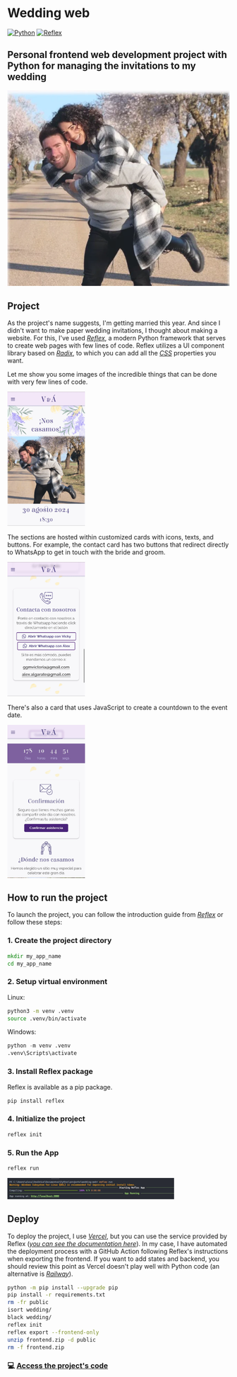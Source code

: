 # Wedding web

[![Python](https://img.shields.io/badge/Python-3.11+-yellow?style=for-the-badge&logo=python&logoColor=white&labelColor=101010)](https://python.org)
[![Reflex](https://img.shields.io/badge/Reflex-0.4.3+-5646ED?style=for-the-badge&logo=reflex&logoColor=white&labelColor=101010)](https://reflex.dev)

## Personal frontend web development project with Python for managing the invitations to my wedding

![Picture of the bride and groom.](/assets/images/almendros_.webp)

## Project

As the project's name suggests, I'm getting married this year. And since I didn't want to make paper wedding invitations, I thought about making a website. For this, I've used *[Reflex](https://reflex.dev)*, a modern Python framework that serves to create web pages with few lines of code. Reflex utilizes a UI component library based on *[Radix](https://www.radix-ui.com/)*, to which you can add all the *[CSS](https://developer.mozilla.org/en-US/docs/Web/CSS/Reference)* properties you want.

Let me show you some images of the incredible things that can be done with very few lines of code.

<a href="https://boda-vicky-alex.vercel.app/"><img src="/assets/images/header.webp" alt="Header card image" style="height: 35%; width:35%;"/></a>

The sections are hosted within customized cards with icons, texts, and buttons. For example, the contact card has two buttons that redirect directly to WhatsApp to get in touch with the bride and groom.

<a href="https://boda-vicky-alex.vercel.app/#contact_section"><img src="/assets/images/contact_card.webp" alt="Contact card image" style="height: 35%; width:35%;"/></a>

There's also a card that uses JavaScript to create a countdown to the event date.

<a href="https://boda-vicky-alex.vercel.app/#confirmation_section"><img src="/assets/images/confirmation_card.webp" alt="Confirmation card image" style="height: 35%; width:35%;"/></a>

## How to run the project

To launch the project, you can follow the introduction guide from *[Reflex](https://reflex.dev/docs/getting-started/installation/)* or follow these steps:

### 1. Create the project directory

```cmd
mkdir my_app_name
cd my_app_name
```

### 2. Setup virtual environment

Linux:

```bash
python3 -m venv .venv
source .venv/bin/activate
```

Windows:

```python
python -m venv .venv
.venv\Scripts\activate
```

### 3. Install Reflex package

Reflex is available as a pip package.

```python
pip install reflex
```

### 4. Initialize the project

```cmd
reflex init
```

### 5. Run the App

```cmd
reflex run
```

<a href="https://boda-vicky-alex.vercel.app/#confirmation_section"><img src="/assets/images/reflex_run.webp" alt="Reflex run command in CMD" style="height: 75%; width:75%;"/></a>

## Deploy

To deploy the project, I use *[Vercel](https://vercel.com/)*, but you can use the service provided by Reflex (*[you can see the documentation here](https://reflex.dev/docs/hosting/self-hosting/#exporting-a-static-build)*).
In my case, I have automated the deployment process with a GitHub Action following Reflex's instructions when exporting the frontend. If you want to add states and backend, you should review this point as Vercel doesn't play well with Python code (an alternative is *[Railway](https://railway.app/)*).

```sh
python -m pip install --upgrade pip
pip install -r requirements.txt
rm -fr public
isort wedding/
black wedding/
reflex init
reflex export --frontend-only
unzip frontend.zip -d public
rm -f frontend.zip
```

### 💻 [Access the project's code](./wedding)
